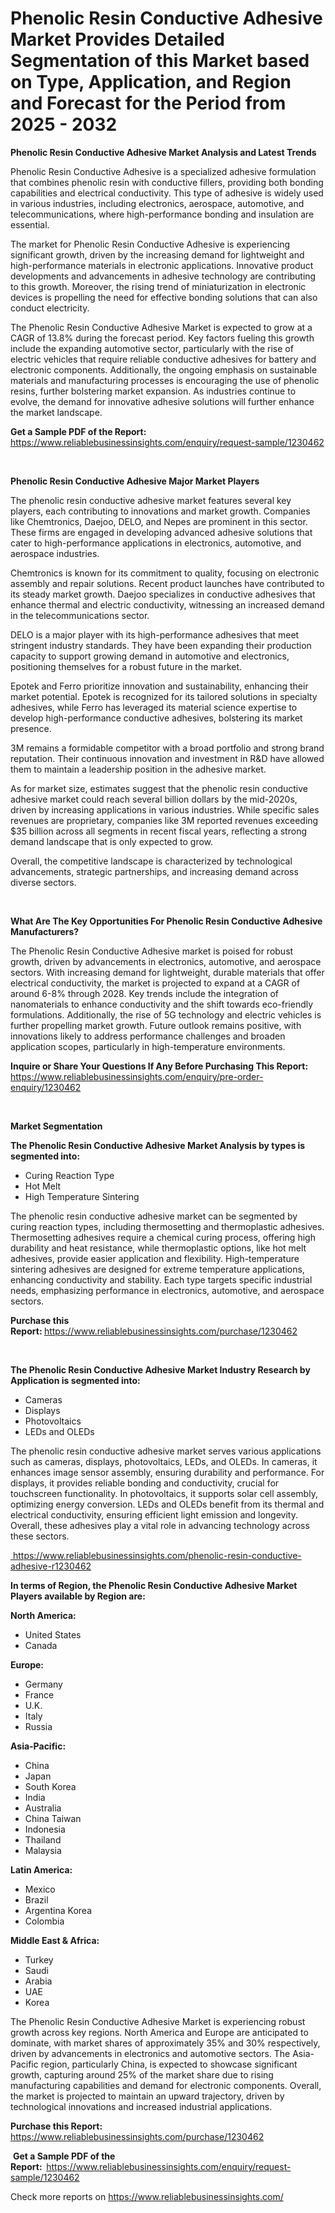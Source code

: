 <p><h1>Phenolic Resin Conductive Adhesive Market Provides Detailed Segmentation of this Market based on Type, Application, and Region and Forecast for the Period from 2025 - 2032</h1></p><p><strong>Phenolic Resin Conductive Adhesive Market Analysis and Latest Trends</strong></p>
<p><p>Phenolic Resin Conductive Adhesive is a specialized adhesive formulation that combines phenolic resin with conductive fillers, providing both bonding capabilities and electrical conductivity. This type of adhesive is widely used in various industries, including electronics, aerospace, automotive, and telecommunications, where high-performance bonding and insulation are essential.</p><p>The market for Phenolic Resin Conductive Adhesive is experiencing significant growth, driven by the increasing demand for lightweight and high-performance materials in electronic applications. Innovative product developments and advancements in adhesive technology are contributing to this growth. Moreover, the rising trend of miniaturization in electronic devices is propelling the need for effective bonding solutions that can also conduct electricity.</p><p>The Phenolic Resin Conductive Adhesive Market is expected to grow at a CAGR of 13.8% during the forecast period. Key factors fueling this growth include the expanding automotive sector, particularly with the rise of electric vehicles that require reliable conductive adhesives for battery and electronic components. Additionally, the ongoing emphasis on sustainable materials and manufacturing processes is encouraging the use of phenolic resins, further bolstering market expansion. As industries continue to evolve, the demand for innovative adhesive solutions will further enhance the market landscape.</p></p>
<p><strong>Get a Sample PDF of the Report:&nbsp;</strong> <a href="https://www.reliablebusinessinsights.com/enquiry/request-sample/1230462?utm_campaign=2306&utm_medium=2&utm_source=Github&utm_content=ia&utm_term=03042025&utm_id=phenolic-resin-conductive-adhesive">https://www.reliablebusinessinsights.com/enquiry/request-sample/1230462</a></p>
<p>&nbsp;</p>
<p><strong>Phenolic Resin Conductive Adhesive Major Market Players</strong></p>
<p><p>The phenolic resin conductive adhesive market features several key players, each contributing to innovations and market growth. Companies like Chemtronics, Daejoo, DELO, and Nepes are prominent in this sector. These firms are engaged in developing advanced adhesive solutions that cater to high-performance applications in electronics, automotive, and aerospace industries.</p><p>Chemtronics is known for its commitment to quality, focusing on electronic assembly and repair solutions. Recent product launches have contributed to its steady market growth. Daejoo specializes in conductive adhesives that enhance thermal and electric conductivity, witnessing an increased demand in the telecommunications sector.</p><p>DELO is a major player with its high-performance adhesives that meet stringent industry standards. They have been expanding their production capacity to support growing demand in automotive and electronics, positioning themselves for a robust future in the market.</p><p>Epotek and Ferro prioritize innovation and sustainability, enhancing their market potential. Epotek is recognized for its tailored solutions in specialty adhesives, while Ferro has leveraged its material science expertise to develop high-performance conductive adhesives, bolstering its market presence.</p><p>3M remains a formidable competitor with a broad portfolio and strong brand reputation. Their continuous innovation and investment in R&D have allowed them to maintain a leadership position in the adhesive market.</p><p>As for market size, estimates suggest that the phenolic resin conductive adhesive market could reach several billion dollars by the mid-2020s, driven by increasing applications in various industries. While specific sales revenues are proprietary, companies like 3M reported revenues exceeding $35 billion across all segments in recent fiscal years, reflecting a strong demand landscape that is only expected to grow. </p><p>Overall, the competitive landscape is characterized by technological advancements, strategic partnerships, and increasing demand across diverse sectors.</p></p>
<p>&nbsp;</p>
<p><strong>What Are The Key Opportunities For Phenolic Resin Conductive Adhesive Manufacturers?</strong></p>
<p><p>The Phenolic Resin Conductive Adhesive market is poised for robust growth, driven by advancements in electronics, automotive, and aerospace sectors. With increasing demand for lightweight, durable materials that offer electrical conductivity, the market is projected to expand at a CAGR of around 6-8% through 2028. Key trends include the integration of nanomaterials to enhance conductivity and the shift towards eco-friendly formulations. Additionally, the rise of 5G technology and electric vehicles is further propelling market growth. Future outlook remains positive, with innovations likely to address performance challenges and broaden application scopes, particularly in high-temperature environments.</p></p>
<p><strong>Inquire or Share Your Questions If Any Before Purchasing This Report:</strong> <a href="https://www.reliablebusinessinsights.com/enquiry/pre-order-enquiry/1230462?utm_campaign=2306&utm_medium=2&utm_source=Github&utm_content=ia&utm_term=03042025&utm_id=phenolic-resin-conductive-adhesive">https://www.reliablebusinessinsights.com/enquiry/pre-order-enquiry/1230462</a></p>
<p>&nbsp;</p>
<p><strong>Market Segmentation</strong></p>
<p><strong>The Phenolic Resin Conductive Adhesive Market Analysis by types is segmented into:</strong></p>
<p><ul><li>Curing Reaction Type</li><li>Hot Melt</li><li>High Temperature Sintering</li></ul></p>
<p><p>The phenolic resin conductive adhesive market can be segmented by curing reaction types, including thermosetting and thermoplastic adhesives. Thermosetting adhesives require a chemical curing process, offering high durability and heat resistance, while thermoplastic options, like hot melt adhesives, provide easier application and flexibility. High-temperature sintering adhesives are designed for extreme temperature applications, enhancing conductivity and stability. Each type targets specific industrial needs, emphasizing performance in electronics, automotive, and aerospace sectors.</p></p>
<p><strong>Purchase this Report:&nbsp;</strong><a href="https://www.reliablebusinessinsights.com/purchase/1230462?utm_campaign=2306&utm_medium=2&utm_source=Github&utm_content=ia&utm_term=03042025&utm_id=phenolic-resin-conductive-adhesive">https://www.reliablebusinessinsights.com/purchase/1230462</a></p>
<p>&nbsp;</p>
<p><strong>The Phenolic Resin Conductive Adhesive Market Industry Research by Application is segmented into:</strong></p>
<p><ul><li>Cameras</li><li>Displays</li><li>Photovoltaics</li><li>LEDs and OLEDs</li></ul></p>
<p><p>The phenolic resin conductive adhesive market serves various applications such as cameras, displays, photovoltaics, LEDs, and OLEDs. In cameras, it enhances image sensor assembly, ensuring durability and performance. For displays, it provides reliable bonding and conductivity, crucial for touchscreen functionality. In photovoltaics, it supports solar cell assembly, optimizing energy conversion. LEDs and OLEDs benefit from its thermal and electrical conductivity, ensuring efficient light emission and longevity. Overall, these adhesives play a vital role in advancing technology across these sectors.</p></p>
<p><a href="https://www.reliablebusinessinsights.com/phenolic-resin-conductive-adhesive-r1230462?utm_campaign=2306&utm_medium=2&utm_source=Github&utm_content=ia&utm_term=03042025&utm_id=phenolic-resin-conductive-adhesive">&nbsp;https://www.reliablebusinessinsights.com/phenolic-resin-conductive-adhesive-r1230462</a></p>
<p><strong>In terms of Region, the Phenolic Resin Conductive Adhesive Market Players available by Region are:</strong></p>
<p>
    <p> <strong> North America: </strong>
        <ul>
            <li>United States</li>
            <li>Canada</li>
        </ul>
        </p> 
    <p> <strong> Europe: </strong>
        <ul>
            <li>Germany</li>
            <li>France</li>
            <li>U.K.</li>
            <li>Italy</li>
            <li>Russia</li>
        </ul>
        </p> 
    <p> <strong> Asia-Pacific: </strong>
        <ul>
            <li>China</li>
            <li>Japan</li>
            <li>South Korea</li>
            <li>India</li>
            <li>Australia</li>
            <li>China Taiwan</li>
            <li>Indonesia</li>
            <li>Thailand</li>
            <li>Malaysia</li>
        </ul>
        </p> 
    <p> <strong> Latin America: </strong>
        <ul>
            <li>Mexico</li>
            <li>Brazil</li>
            <li>Argentina Korea</li>
            <li>Colombia</li>
        </ul>
        </p> 
    <p> <strong> Middle East & Africa: </strong>
        <ul>
            <li>Turkey</li>
            <li>Saudi</li>
            <li>Arabia</li>
            <li>UAE</li>
            <li>Korea</li>
        </ul>
    </p>
    </p>
<p><p>The Phenolic Resin Conductive Adhesive Market is experiencing robust growth across key regions. North America and Europe are anticipated to dominate, with market shares of approximately 35% and 30% respectively, driven by advancements in electronics and automotive sectors. The Asia-Pacific region, particularly China, is expected to showcase significant growth, capturing around 25% of the market share due to rising manufacturing capabilities and demand for electronic components. Overall, the market is projected to maintain an upward trajectory, driven by technological innovations and increased industrial applications.</p></p>
<p><strong>Purchase this Report: </strong><a href="https://www.reliablebusinessinsights.com/purchase/1230462?utm_campaign=2306&utm_medium=2&utm_source=Github&utm_content=ia&utm_term=03042025&utm_id=phenolic-resin-conductive-adhesive">https://www.reliablebusinessinsights.com/purchase/1230462</a></p>
<p>&nbsp;<strong>Get a Sample PDF of the Report:&nbsp;&nbsp;</strong><a href="https://www.reliablebusinessinsights.com/enquiry/request-sample/1230462?utm_campaign=2306&utm_medium=2&utm_source=Github&utm_content=ia&utm_term=03042025&utm_id=phenolic-resin-conductive-adhesive">https://www.reliablebusinessinsights.com/enquiry/request-sample/1230462</a></p>
<p><strong></strong></p>
<p>Check more reports on <a href="https://www.reliablebusinessinsights.com/?utm_campaign=2306&utm_medium=2&utm_source=Github&utm_content=ia&utm_term=03042025&utm_id=phenolic-resin-conductive-adhesive">https://www.reliablebusinessinsights.com/</a></p>